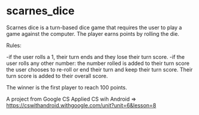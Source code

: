 # scarnes_dice
Scarnes dice is a turn-based dice game that requires the user to play a game against the computer. 
The player earns points by rolling the die.

Rules:

-if the user rolls a 1, their turn ends and they lose their turn score. 
-if the user rolls any other number:
   the number rolled is added to their turn score
   the user chooses to re-roll or end their turn and keep their turn score. Their turn score is added to their overall score. 

The winner is the first player to reach 100 points.

A project from Google CS Applied CS wih Android => https://cswithandroid.withgoogle.com/unit?unit=6&lesson=8
